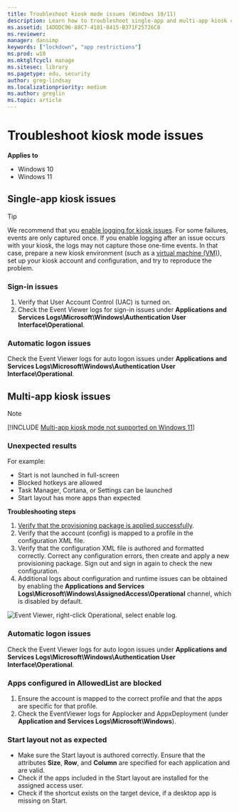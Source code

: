 ```yaml
---
title: Troubleshoot kiosk mode issues (Windows 10/11)
description: Learn how to troubleshoot single-app and multi-app kiosk configurations, as well as common problems like sign-in issues.
ms.assetid: 14DDDC96-88C7-4181-8415-B371F25726C8
ms.reviewer: 
manager: dansimp
keywords: ["lockdown", "app restrictions"]
ms.prod: w10
ms.mktglfcycl: manage
ms.sitesec: library
ms.pagetype: edu, security
author: greg-lindsay
ms.localizationpriority: medium
ms.author: greglin
ms.topic: article
---
```


# Troubleshoot kiosk mode issues


**Applies to**

- Windows 10
- Windows 11

## Single-app kiosk issues

>[!TIP]
>We recommend that you [enable logging for kiosk issues](kiosk-prepare.md#enable-logging). For some failures, events are only captured once. If you enable logging after an issue occurs with your kiosk, the logs may not capture those one-time events. In that case, prepare a new kiosk environment (such as a [virtual machine (VM)](kiosk-prepare.md#testing-your-kiosk-in-a-virtual-machine-vm)), set up your kiosk account and configuration, and try to reproduce the problem.

### Sign-in issues 

1. Verify that User Account Control (UAC) is turned on. 
2. Check the Event Viewer logs for sign-in issues under **Applications and Services Logs\Microsoft\Windows\Authentication User Interface\Operational**.

### Automatic logon issues 

Check the Event Viewer logs for auto logon issues under **Applications and Services Logs\Microsoft\Windows\Authentication User Interface\Operational**.

## Multi-app kiosk issues

> [!NOTE]
> [!INCLUDE [Multi-app kiosk mode not supported on Windows 11](./includes/multi-app-kiosk-support-windows11.md)]

### Unexpected results 

For example:
- Start is not launched in full-screen
- Blocked hotkeys are allowed
- Task Manager, Cortana, or Settings can be launched
- Start layout has more apps than expected

**Troubleshooting steps**

1. [Verify that the provisioning package is applied successfully](kiosk-validate.md).
2. Verify that the account (config) is mapped to a profile in the configuration XML file.
3. Verify that the configuration XML file is authored and formatted correctly. Correct any configuration errors, then create and apply a new provisioning package. Sign out and sign in again to check the new configuration.
4. Additional logs about configuration and runtime issues can be obtained by enabling the **Applications and Services Logs\Microsoft\Windows\AssignedAccess\Operational** channel, which is disabled by default.

![Event Viewer, right-click Operational, select enable log.](images/enable-assigned-access-log.png)


### Automatic logon issues 

Check the Event Viewer logs for auto logon issues under **Applications and Services Logs\Microsoft\Windows\Authentication User Interface\Operational**.

### Apps configured in AllowedList are blocked 

1. Ensure the account is mapped to the correct profile and that the apps are specific for that profile. 
2. Check the EventViewer logs for Applocker and AppxDeployment (under **Application and Services Logs\Microsoft\Windows**).


### Start layout not as expected 

- Make sure the Start layout is authored correctly. Ensure that the attributes **Size**, **Row**, and **Column** are specified for each application and are valid.
- Check if the apps included in the Start layout are installed for the assigned access user.
- Check if the shortcut exists on the target device, if a desktop app is missing on Start.

